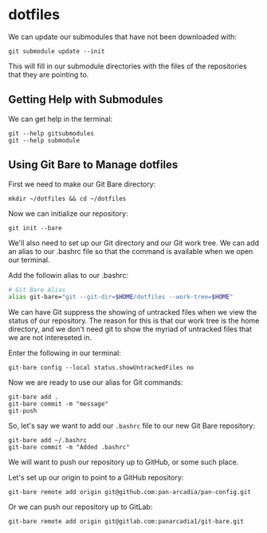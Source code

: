 # dotfiles

We can update our submodules that have not been downloaded with:

```shell
git submodule update --init
```

This will fill in our submodule directories with the files of the repositories that they are pointing to.


## Getting Help with Submodules

We can get help in the terminal:

```shell
git --help gitsubmodules
git --help submodule
```

## Using Git Bare to Manage dotfiles

First we need to make our Git Bare directory:

```shell
mkdir ~/dotfiles && cd ~/dotfiles
```

Now we can initialize our repository:

```shell
git init --bare
```

We'll also need to set up our Git directory and our Git work tree. We can add an alias to our .bashrc file so that the command is available when we open our terminal.

Add the followin alias to our .bashrc:

```bash
# Git Bare Alias
alias git-bare="git --git-dir=$HOME/dotfiles --work-tree=$HOME"
```

We can have Git suppress the showing of untracked files when we view the status of our repository. The reason for this is that our work tree is the home directory, and we don't need git to show the myriad of untracked files that we are not intereseted in.

Enter the following in our terminal:

```shell
git-bare config --local status.showUntrackedFiles no
```

Now we are ready to use our alias for Git commands:

```shell
git-bare add .
git-bare commit -m "message"
git-push 
```

So, let's say we want to add our `.bashrc` file to our new Git Bare repository:

```shell
git-bare add ~/.bashrc
git-bare commit -m "Added .bashrc"
```

We will want to push our repository up to GitHub, or some such place.

Let's set up our origin to point to a GitHub repository:

```shell
git-bare remote add origin git@github.com:pan-arcadia/pan-config.git 
```

Or we can push our repository up to GitLab:

```shell
git-bare remote add origin git@gitlab.com:panarcadia1/git-bare.git
```
